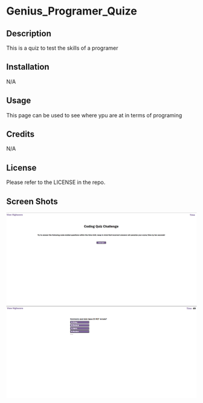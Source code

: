 # Genius_Programer_Quize

## Description

This is a quiz to test the skills of a programer

## Installation

N/A

## Usage

This page can be used to see where ypu are at in terms of programing
## Credits

N/A

## License
Please refer to the LICENSE in the repo.

## Screen Shots
![Screenshot of site](./assets/images/pageOne.png)
![Screenshot of site](./assets/images/pageTwo.png)
